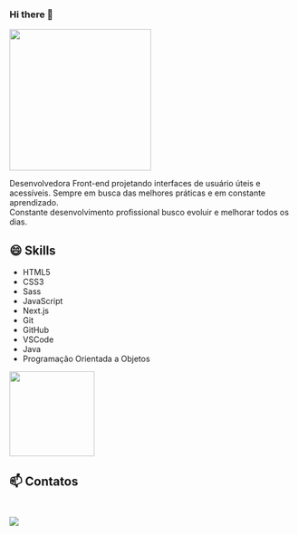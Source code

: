 ### Hi there 👋

<img src="https://media.giphy.com/media/EcqCKYnrHiAgwpGqme/giphy.gif" heigh="250" width="250">

Desenvolvedora Front-end projetando interfaces de usuário úteis e
acessíveis. Sempre em busca das melhores práticas e em constante aprendizado.<br />
Constante desenvolvimento profissional busco evoluir e melhorar todos os dias.


## 😄 Skills

<ul>
  <li>HTML5</li>
  <li>CSS3</li>
  <li>Sass</li>
  <li>JavaScript</li>
  <li>Next.js</li>  
  <li>Git</li>
  <li>GitHub</li>
  <li>VSCode</li>
  <li>Java</li>
  <li>Programação Orientada a Objetos</li>
</ul>

<img src="https://media4.giphy.com/media/Pm4HpXI62FxF4jfM60/giphy_s.gif" heigh="150" width="150">

 ## 📫 Contatos <br><br>

[<img src="https://img.shields.io/badge/linkedin-%230077B5.svg?&style=for-the-badge&logo=linkedin&logoColor=white" />](https://www.linkedin.com/in/nayane-menezes-dev-eng/)

<!--
*devMarilia/devMarilia* is a ✨ special ✨ repository because its `README.md` (this file) appears on your GitHub profile.

Here are some ideas to get you started:

- 🔭 currently working on ...
- 🌱 I’m currently learning ...
- 👯 I’m looking to collaborate on ...
- 🤔 I’m looking for help with ...
- 💬 Ask me about ...
- 📫 How to reach me: ...
- 😄 Pronouns: ...
- ⚡ Fun fact: ...
-->
